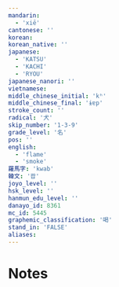 ```yaml
---
mandarin:
  - 'xiē'
cantonese: ''
korean:
korean_native: ''
japanese:
  - 'KATSU'
  - 'KACHI'
  - 'RYOU'
japanese_nanori: ''
vietnamese:
middle_chinese_initial: 'kʰ'
middle_chinese_final: 'ɨɐp'
stroke_count: ''
radical: '犬'
skip_number: '1-3-9'
grade_level: '名'
pos: ''
english:
  - 'flame'
  - 'smoke'
羅馬字: 'kwab'
韓文: '쾁'
joyo_level: ''
hsk_level: ''
hanmun_edu_level: ''
danayo_id: 8361
mc_id: 5445
graphemic_classification: '喝'
stand_in: 'FALSE'
aliases:
---
```


# Notes
